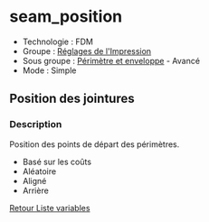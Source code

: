 # seam_position

* Technologie : FDM
* Groupe : [Réglages de l'Impression](../print_settings/print_settings.md)
* Sous groupe : [Périmètre et enveloppe](../print_settings/print_settings.md#périmètre-et-enveloppe) - Avancé
* Mode : Simple

##  Position des jointures

### Description

Position des points de départ des périmètres.

 - Basé sur les coûts
 - Aléatoire
 - Aligné
 - Arrière


[Retour Liste variables](variable_list.md)